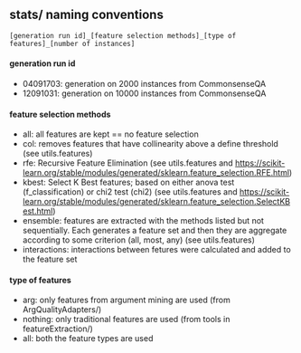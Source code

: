 
## stats/ naming conventions


`[generation run id]_[feature selection methods]_[type of features]_[number of instances]`


#### generation run id
+ 04091703: generation on 2000 instances from CommonsenseQA
+ 12091031: generation on 10000 instances from CommonsenseQA

#### feature selection methods
+ all: all features are kept == no feature selection
+ col: removes features that have collinearity above a define threshold (see utils.features)
+ rfe: Recursive Feature Elimination (see utils.features and https://scikit-learn.org/stable/modules/generated/sklearn.feature_selection.RFE.html)
+ kbest: Select K Best features; based on either anova test (f_classification) or chi2 test (chi2) (see utils.features and https://scikit-learn.org/stable/modules/generated/sklearn.feature_selection.SelectKBest.html)
+ ensemble: features are extracted with the methods listed but not sequentially. Each generates a feature set and then they are aggregate according to some criterion (all, most, any) (see utils.features)
+ interactions: interactions between fetures were calculated and added to the feature set

#### type of features
+ arg: only features from argument mining are used (from ArgQualityAdapters/)
+ nothing: only traditional features are used (from tools in featureExtraction/)
+ all: both the feature types are used